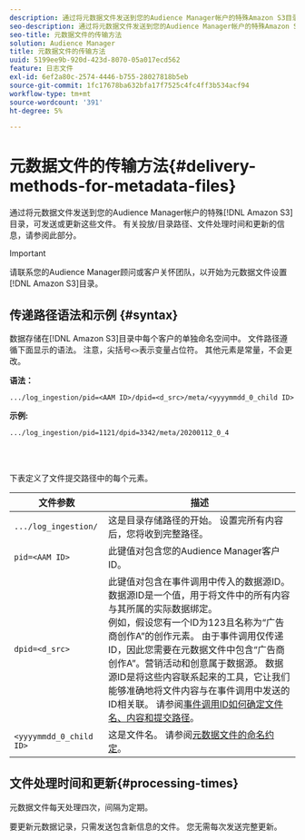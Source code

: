 ```yaml
---
description: 通过将元数据文件发送到您的Audience Manager帐户的特殊Amazon S3目录，来发送或更新元数据文件。 有关投放/目录路径、文件处理时间和更新的信息，请参阅此部分。
seo-description: 通过将元数据文件发送到您的Audience Manager帐户的特殊Amazon S3目录，来发送或更新元数据文件。 有关投放/目录路径、文件处理时间和更新的信息，请参阅此部分。
seo-title: 元数据文件的传输方法
solution: Audience Manager
title: 元数据文件的传输方法
uuid: 5199ee9b-920d-423d-8070-05a017ecd562
feature: 日志文件
exl-id: 6ef2a80c-2574-4446-b755-28027818b5eb
source-git-commit: 1fc17678ba632bfa17f7525c4fc4ff3b534acf94
workflow-type: tm+mt
source-wordcount: '391'
ht-degree: 5%

---
```


# 元数据文件的传输方法{#delivery-methods-for-metadata-files}

通过将元数据文件发送到您的Audience Manager帐户的特殊[!DNL Amazon S3]目录，可发送或更新这些文件。 有关投放/目录路径、文件处理时间和更新的信息，请参阅此部分。

>[!IMPORTANT]
>
> 请联系您的Audience Manager顾问或客户关怀团队，以开始为元数据文件设置[!DNL Amazon S3]目录。

## 传递路径语法和示例 {#syntax}

数据存储在[!DNL Amazon S3]目录中每个客户的单独命名空间中。 文件路径遵循下面显示的语法。 注意，尖括号`<>`表示变量占位符。 其他元素是常量，不会更改。

**语法：**

```
.../log_ingestion/pid=<AAM ID>/dpid=<d_src>/meta/<yyyymmdd_0_child ID>
```

**示例:**

```
.../log_ingestion/pid=1121/dpid=3342/meta/20200112_0_4
```

<br> 

下表定义了文件提交路径中的每个元素。


| 文件参数 | 描述 |
|---------|----------|
| `.../log_ingestion/` | 这是目录存储路径的开始。 设置完所有内容后，您将收到完整路径。 |
| `pid=<AAM ID>` | 此键值对包含您的Audience Manager客户ID。 |
| `dpid=<d_src>` | 此键值对包含在事件调用中传入的数据源ID。 数据源ID是一个值，用于将文件中的所有内容与其所属的实际数据绑定。 </br> 例如，假设您有一个ID为123且名称为“广告商创作A”的创作元素。 由于事件调用仅传递ID，因此您需要在元数据文件中包含“广告商创作A”。营销活动和创意属于数据源。 数据源ID是将这些内容联系起来的工具，它让我们能够准确地将文件内容与在事件调用中发送的ID相关联。 请参阅[事件调用ID如何确定文件名、内容和提交路径](/help/using/reporting/audience-optimization-reports/metadata-files-intro/metadata-file-overview.md#how-ids-shape-file-names)。 |
| `<yyyymmdd_0_child ID>` | 这是文件名。 请参阅[元数据文件的命名约定](/help/using/reporting/audience-optimization-reports/metadata-files-intro/metadata-file-names.md)。 |

## 文件处理时间和更新{#processing-times}

元数据文件每天处理四次，间隔为定期。

要更新元数据记录，只需发送包含新信息的文件。 您无需每次发送完整更新。
